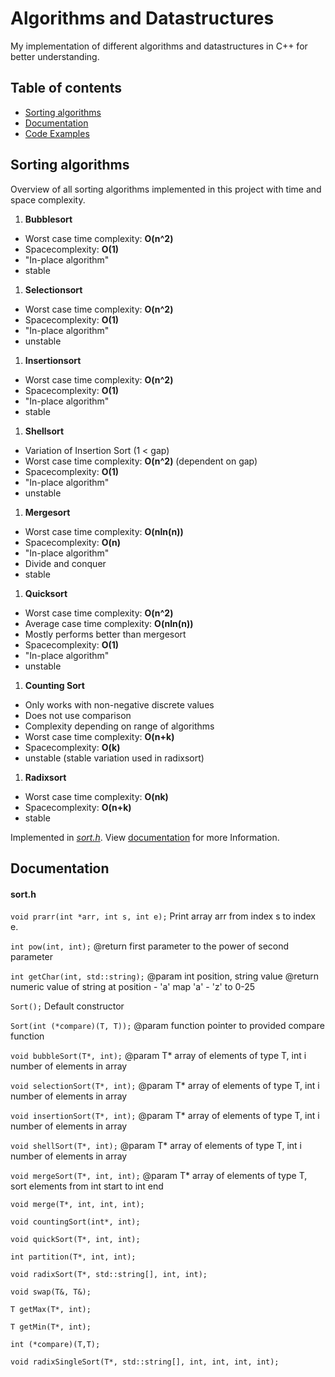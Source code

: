 # Algorithms and Datastructures
My implementation of different algorithms and datastructures in C++ for better understanding.

## Table of contents
* [Sorting algorithms](#sorting-algorithms)
* [Documentation](#documentation)
* [Code Examples](#code-examples)

## Sorting algorithms
Overview of all sorting algorithms implemented in this project with time and space complexity.

1. **Bubblesort**
 * Worst case time complexity: **O(n^2)**
 * Spacecomplexity: **O(1)**
 * "In-place algorithm"
 * stable

1. **Selectionsort**
 * Worst case time complexity: **O(n^2)**
 * Spacecomplexity: **O(1)**
 * "In-place algorithm"
 * unstable

1. **Insertionsort**
 * Worst case time complexity: **O(n^2)**
 * Spacecomplexity: **O(1)**
 * "In-place algorithm"
 * stable

1. **Shellsort**
 * Variation of Insertion Sort (1 < gap)
 * Worst case time complexity: **O(n^2)** (dependent on gap)
 * Spacecomplexity: **O(1)**
 * "In-place algorithm"
 * unstable

1. **Mergesort**
 * Worst case time complexity: **O(nln(n))**
 * Spacecomplexity: **O(n)**
 * "In-place algorithm"
 * Divide and conquer
 * stable
 

1. **Quicksort**
 * Worst case time complexity: **O(n^2)**
 * Average case time complexity: **O(nln(n))**
 * Mostly performs better than mergesort
 * Spacecomplexity: **O(1)**
 * "In-place algorithm"
 * unstable

1. **Counting Sort**
 * Only works with non-negative discrete values
 * Does not use comparison
 * Complexity depending on range of algorithms
 * Worst case time complexity: **O(n+k)**
 * Spacecomplexity: **O(k)**
 * unstable (stable variation used in radixsort)

1. **Radixsort**
 * Worst case time complexity: **O(nk)**
 * Spacecomplexity: **O(n+k)**
 * stable
 
Implemented in [_sort.h_](include/sort.h). View [documentation](#documentation) for more Information.

## Documentation

#### sort.h

`void prarr(int *arr, int s, int e);`
Print array arr from index s to index e.

`int pow(int, int);`
@return first parameter to the power of second parameter

`int getChar(int, std::string);`
@param int position, string value
@return numeric value of string at position - 'a'
map 'a' - 'z' to 0-25

`Sort();`
Default constructor

`Sort(int (*compare)(T, T));`
@param function pointer to provided compare function

`void bubbleSort(T*, int);`
@param T* array of elements of type T, int i number of elements in array

`void selectionSort(T*, int);`
@param T* array of elements of type T, int i number of elements in array

`void insertionSort(T*, int);`
@param T* array of elements of type T, int i number of elements in array

`void shellSort(T*, int);`
@param T* array of elements of type T, int i number of elements in array

`void mergeSort(T*, int, int);`
@param T* array of elements of type T, sort elements from int start to int end

`void merge(T*, int, int, int);`

`void countingSort(int*, int);`

`void quickSort(T*, int, int);`

`int partition(T*, int, int);`

`void radixSort(T*, std::string[], int, int);`

`void swap(T&, T&);`

`T getMax(T*, int);`

`T getMin(T*, int);`

`int (*compare)(T,T);`  

`void radixSingleSort(T*, std::string[], int, int, int, int);`
